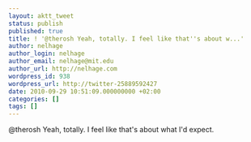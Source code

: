 ```yaml
---
layout: aktt_tweet
status: publish
published: true
title: ! '@therosh Yeah, totally. I feel like that''s about w...'
author: nelhage
author_login: nelhage
author_email: nelhage@mit.edu
author_url: http://nelhage.com
wordpress_id: 938
wordpress_url: http://twitter-25889592427
date: 2010-09-29 10:51:09.000000000 +02:00
categories: []
tags: []
---
```

@therosh Yeah, totally. I feel like that's about what I'd expect.
